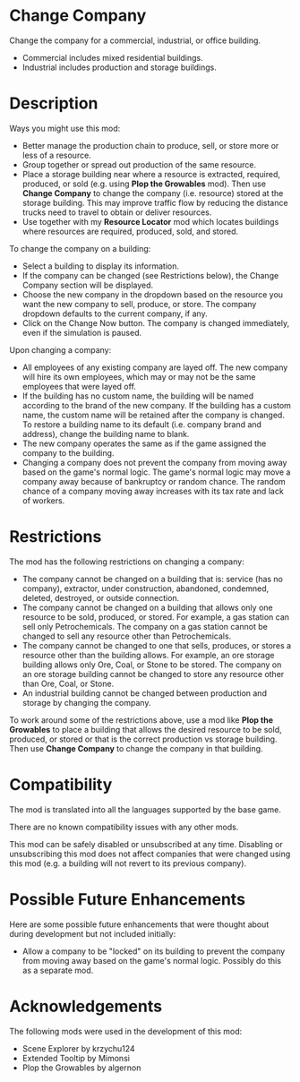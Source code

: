 ﻿# Change Company
Change the company for a commercial, industrial, or office building.
- Commercial includes mixed residential buildings.
- Industrial includes production and storage buildings.

# Description
Ways you might use this mod:
- Better manage the production chain to produce, sell, or store more or less of a resource.
- Group together or spread out production of the same resource.
- Place a storage building near where a resource is extracted, required, produced, or sold (e.g. using **Plop the Growables** mod).
  Then use **Change Company** to change the company (i.e. resource) stored at the storage building.
  This may improve traffic flow by reducing the distance trucks need to travel to obtain or deliver resources.
- Use together with my **Resource Locator** mod which locates buildings where resources are required, produced, sold, and stored.

To change the company on a building:
- Select a building to display its information.
- If the company can be changed (see Restrictions below), the Change Company section will be displayed.
- Choose the new company in the dropdown based on the resource you want the new company to sell, produce, or store.
  The company dropdown defaults to the current company, if any.
- Click on the Change Now button.
  The company is changed immediately, even if the simulation is paused.

Upon changing a company:
- All employees of any existing company are layed off.
  The new company will hire its own employees, which may or may not be the same employees that were layed off.
- If the building has no custom name, the building will be named according to the brand of the new company.
  If the building has a custom name, the custom name will be retained after the company is changed.
  To restore a building name to its default (i.e. company brand and address), change the building name to blank.
- The new company operates the same as if the game assigned the company to the building.
- Changing a company does not prevent the company from moving away based on the game's normal logic.
  The game's normal logic may move a company away because of bankruptcy or random chance.
  The random chance of a company moving away increases with its tax rate and lack of workers.


# Restrictions
The mod has the following restrictions on changing a company:
- The company cannot be changed on a building that is:
  service (has no company), extractor, under construction, abandoned, condemned, deleted, destroyed, or outside connection.
- The company cannot be changed on a building that allows only one resource to be sold, produced, or stored.
  For example, a gas station can sell only Petrochemicals.
  The company on a gas station cannot be changed to sell any resource other than Petrochemicals.
- The company cannot be changed to one that sells, produces, or stores a resource other than the building allows.
  For example, an ore storage building allows only Ore, Coal, or Stone to be stored.
  The company on an ore storage building cannot be changed to store any resource other than Ore, Coal, or Stone.
- An industrial building cannot be changed between production and storage by changing the company.

To work around some of the restrictions above, use a mod like **Plop the Growables** to place a building
that allows the desired resource to be sold, produced, or stored or that is the correct production vs storage building.
Then use **Change Company** to change the company in that building.


# Compatibility
The mod is translated into all the languages supported by the base game.

There are no known compatibility issues with any other mods.

This mod can be safely disabled or unsubscribed at any time.
Disabling or unsubscribing this mod does not affect companies that were changed using this mod 
(e.g. a building will not revert to its previous company).


# Possible Future Enhancements
Here are some possible future enhancements that were thought about during development but not included initially:
- Allow a company to be "locked" on its building to prevent the company from moving away based on the game's normal logic.
  Possibly do this as a separate mod.

# Acknowledgements
The following mods were used in the development of this mod:
- Scene Explorer by krzychu124
- Extended Tooltip by Mimonsi
- Plop the Growables by algernon
